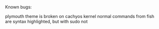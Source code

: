 Known bugs:

plymouth theme is broken on cachyos kernel
normal commands from fish are syntax highlighted, but with sudo not
